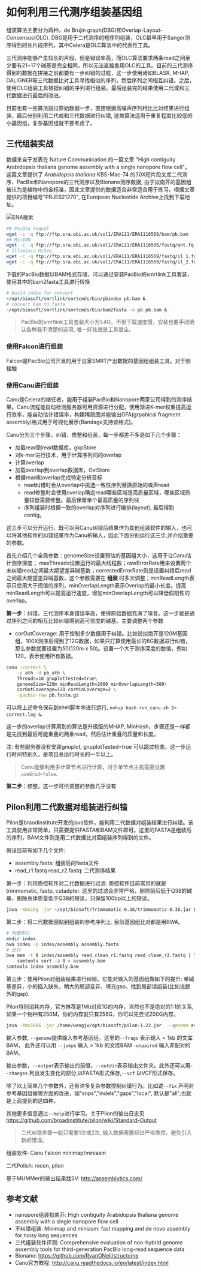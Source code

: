 # 如何利用三代测序组装基因组

组装算法主要分为两种，de Brujin graph(DBG)和Overlap-Layout-Consensus(OLC). DBG是用于二代测序的短序列组装，OLC最早用于Sanger测序得到的长片段序列，其中Celera是OLC算法中的代表性工具。

三代测序能够产生较长的片段，但是错误率高，而OLC算法要求两条read之间至少要有21~17个碱基是完全相同，所以无法直接套用OLC的工具。目前的三代测序得到的数据在拼接之前都要有一步纠错的过程，这一步使用诸如BLASR, MHAP, DALIGNER等三代数据比对工具寻找相似的序列，然后序列之间相互纠错。之后，使用OLC组装工具根据纠错的序列进行组装。最后组装完的结果使用二代或和三代数据进行最后的改进。

目前也有一些算法跳过原始数据一步，直接根据高噪声序列相比比对结果进行组装，最后分别利用二代或和三代数据进行纠错, 这类算法适用于重复程度比较低的小基因组，复杂基因组就不要考虑了。

## 三代组装实战

数据来自于发表在 Nature Communication 的一篇文章 "High contiguity Arabidopsis thaliana genome assembly with a single nanopore flow cell"。 这篇文章提供了 _Arabidopsis thaliana_ KBS-Mac-74 的30X短片段文库二代测序、PacBio和Nanopore的三代测序以及Bionano测序数据, 由于拟南芥的基因组被认为是植物中的金标准，因此文章提供的数据适合非常适合用于练习。根据文章提供的项目编号"PRJEB21270", 在European Nucleotide Archive上找到下载地址。

![ENA搜索](http://oex750gzt.bkt.clouddn.com/18-6-21/62677647.jpg)

```bash
## PacBio Sequal
wget -c -q ftp://ftp.sra.ebi.ac.uk/vol1/ERA111/ERA1116568/bam/pb.bam
## MinION
wget -c -q ftp://ftp.sra.ebi.ac.uk/vol1/ERA111/ERA1116595/fastq/ont.fq.gz
# Illuminia MiSeq
wget -c -q ftp://ftp.sra.ebi.ac.uk/vol1/ERA111/ERA1116569/fastq/il_1.fq.gz
wget -c -q ftp://ftp.sra.ebi.ac.uk/vol1/ERA111/ERA1116569/fastq/il_2.fq.gz
```

下载的PacBio数据以BAM格式存储，可以通过安装PacBio的smrtlink工具套装，使用其中的bam2fasta工具进行转换

```bash
# build index for convert
~/opt/biosoft/smrtlink/smrtcmds/bin/pbindex pb.bam &
# convert bam to fasta
~/opt/biosoft/smrtlink/smrtcmds/bin/bam2fasta -o pb pb.bam &
```

> PacBio的smrtlink工具套装大小为1.4G，不但下载速度慢，安装也要手动确认各种我不清楚的选项, 唯一好处就是工具很全。

### 使用Falcon进行组装

Falcon是PacBio公司开发的用于自家SMRT产出数据的基因组组装工具。对于刚接触

### 使用Canu进行组装

Canu是Celera的继任者，能用于组装PacBio和Nanopore两家公司得到的测序结果。Canu流程能自动检测服务器可用资源进行分配，使用渐进K-mer权重提高运行效率，能自动估计错误率，构建稀疏图并能输出GFA(grpahical fragment assembly)格式用于可视化展示(Bandage支持该格式)。

Canu分为三个步骤，纠错，修整和组装，每一步都差不多是如下几个步骤：

- 加载read到read数据库，gkpStore
- 对k-mer进行技术，用于计算序列间的overlap
- 计算overlap
- 加载overlap到overlap数据库，OvlStore
- 根据read和overlap完成特定分析目标
  - read纠错时会从overlap中挑选一致性序列替换原始的噪声read
  - read修整时会使用overlap确定read哪些区域是高质量区域，哪些区域质量较低需要修整。最后保留单个最高质量的序列块
  - 序列组装时根据一致的overlap对序列进行编排(layout), 最后得到contig。

这三步可以分开运行，既可以用Canu纠错后结果作为其他组装软件的输入，也可以将其他软件的纠错结果作为Canu的输入，因此下面分别运行这三步,并介绍重要的参数。

首先介绍几个全局参数：genomeSize设置预估的基因组大小，这用于让Canu估计测序深度； maxThreads设置运行的最大线程数；rawErrorRate用来设置两个未纠错read之间最大期望差异碱基数；correctedErrorRate则是设置纠错后read之间最大期望差异碱基数，这个参数需要在 **组装** 时多次调整；minReadLength表示只使用大于阈值的序列，minOverlapLength表示Overlap的最小长度。提高minReadLength可以提高运行速度，增加minOverlapLength可以降低假阳性的overlap。

**第一步**：纠错。三代测序本身错误率高，使得原始数据充满了噪音。这一步就是通过序列之间的相互比较纠错得到高可信度的碱基。主要调整两个参数

- corOutCoverage: 用于控制多少数据用于纠错。比如说拟南芥是120M基因组，100X测序后得到了12G数据，如果只打算使用最长的6G数据进行纠错，那么参数就要设置为50(120m x 50)。设置一个大于测序深度的数值，例如120，表示使用所有数据。

```bash
canu -correct \
    -p ath -d pb_ath \
    Threads=10 gnuplotTested=true\
    genomeSize=120m minReadLength=2000 minOverlapLength=500\
    corOutCoverage=120 corMinCoverage=2 \
    -pacbio-raw pb.fasta.gz
```

可以将上述命令保存到shell脚本中进行运行, `nohup bash run_canu.sh 2> correct.log &`.

这一步的overlap计算用到的算法是升级版的MHAP, MinHash，步骤还是一样都是先找到最后可能重叠的两条read，然后估计重叠的质量和长度。

注: 有些服务器没有安装gnuplot, gnuplotTested=true 可以跳过检查。这一步运行时间特别久，是项目总运行时长的一半以上。

> Canu能够利用多计算节点进行计算，对于单节点主机需要设置`useGrid=false`.

**第二步**：修整。这一步可供调整的参数几乎没有

## Pilon利用二代数据对组装进行纠错

Pilon是braodinstitute开发的java软件，能利用二代数据对组装结果进行纠错。该工具使用非常简单，只需要提供FASTA和BAM文件即可。这里的FASTA是组装后的序列，BAM文件则是用二代数据比对回组装序列得到的文件。

假设目前有如下几个文件:

- assembly.fasta: 组装后的fasta文件
- read\_r1.fastq read\_r2.fastq: 二代测序结果

第一步：利用质控软件对二代数据进行过滤. 质控软件目前常用的就是trimmomatic, fastp, cutadpter. 这里的过滤会非常严格，剔除前后低于Q38的碱基，剔除总体质量低于Q38的短读，只保留100bp以上的短读。

```bash
java -Xmx16g -jar ~/opt/biosoft/Trimmomatic-0.38/trimmomatic-0.38.jar PE -phred33 read_r1.fastq read_r2.fastq read_clean_1.fq.gz read_trim_1.fq.gz read_clean_2.fq.gz read_trim_2.fq.gz ILLUMINACLIP:/home/wangjw/opt/biosoft/Trimmomatic-0.38/adapters/TruSeq3-PE.fa:2:30:10 LEADING:38 TRAILING:38 MINLEN:100 AVGQUAL:38
```

第二步：将二代数据回贴到组装的参考序列上. 目前基因组比对都是用BWA。

```bash
# 构建索引
mkdir index
bwa index -p index/assembly assembly.fasta
# 比对
bwa mem -t 8 index/assembly read_clean_r1.fastq read_clean_r2.fastq | \
    samtools sort -@ 8 > assembly.bam
samtools index assmebly.bam
```

第三步：使用Pilon对组装结果进行纠错。它能对输入的基因组做如下的提升: 单碱基差异，小的插入缺失，稍大的局部变异，填充gap，找到局部误组装(比如说额外的gap).

Pilon特别消耗内存，官方推荐是1Mb对应1G的内存，当然也不是绝对的1:1的关系, 如果一个物种有250M，你的内存就只有256G，你可以先尝试200G内存。

```bash
java -Xmx168G -jar /home/wangjw/opt/biosoft/pilon-1.22.jar  --genome assembly.fasta --frags assembly.bam --output assembly_pillon --outdir assembly_pillon --threads 36  2> pillon.log &
```

输入参数, `--genome`提供输入参考基因组。这里的`--frags` 表示输入 < 1kb 的文库BAM， 此外还可以用 `--jumps` 输入 > 1kb 的文库BAM `-unpaired` 输入非配对的BAM。

输出参数，`--output`表示输出的前缀，`--outdir`表示输出文件夹。此外还可以用`--changes` 列出发生变化的部分,以FASTA形式保存,`--vcf` 以VCF形式保存。

除了以上简单几个参数外，还有许多复杂参数控制纠错行为。比如说`--fix` 声明对参考基因组做哪方面的改进，如"snps","indels","gaps","local", 默认是"all",也就是上面提到的这四种。

其他更多信息通过`--help`进行学习。关于Pilon的输出日志见 <https://github.com/broadinstitute/pilon/wiki/Standard-Output>

> 二代纠错步骤一般只需要1次或2次, 输入数据需要经过严格质控，避免引入新的错误。

组装软件: Canu Falcon minimap/miniasm

二代Polish: rocon, pilon

基于MUMMer的输出结果找SV: <http://assemblytics.com/>

## 参考文献

- nanopore组装拟南芥: High contiguity Arabidopsis thaliana genome assembly with a single nanopore flow cell
- 不纠错组装: Minimap and miniasm: fast mapping and de novo assembly for noisy long sequences
- 三代组装软件评测: Comprehensive evaluation of non-hybrid genome assembly tools for third-generation PacBio long-read sequence data
- Bionano: <https://github.com/RyanONeil/structome>
- Canu官方教程: <http://canu.readthedocs.io/en/latest/index.html>
